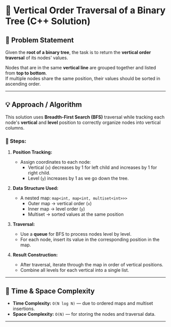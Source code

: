 # 🌳 Vertical Order Traversal of a Binary Tree (C++ Solution)

## 📘 Problem Statement
Given the **root of a binary tree**, the task is to return the **vertical order traversal** of its nodes' values.

Nodes that are in the same **vertical line** are grouped together and listed from **top to bottom**.  
If multiple nodes share the same position, their values should be sorted in ascending order.

---

## 💡 Approach / Algorithm
This solution uses **Breadth-First Search (BFS)** traversal while tracking each node's **vertical** and **level** position to correctly organize nodes into vertical columns.

### 🔹 Steps:
1. **Position Tracking:**  
   - Assign coordinates to each node:  
     - Vertical (`x`) decreases by 1 for left child and increases by 1 for right child.  
     - Level (`y`) increases by 1 as we go down the tree.

2. **Data Structure Used:**  
   - A nested map: `map<int, map<int, multiset<int>>>`  
     - Outer map → vertical order (`x`)  
     - Inner map → level order (`y`)  
     - Multiset → sorted values at the same position

3. **Traversal:**  
   - Use a **queue** for BFS to process nodes level by level.  
   - For each node, insert its value in the corresponding position in the map.

4. **Result Construction:**  
   - After traversal, iterate through the map in order of vertical positions.  
   - Combine all levels for each vertical into a single list.

---

## 🧠 Time & Space Complexity
- **Time Complexity:** `O(N log N)` — due to ordered maps and multiset insertions.  
- **Space Complexity:** `O(N)` — for storing the nodes and traversal data.

---